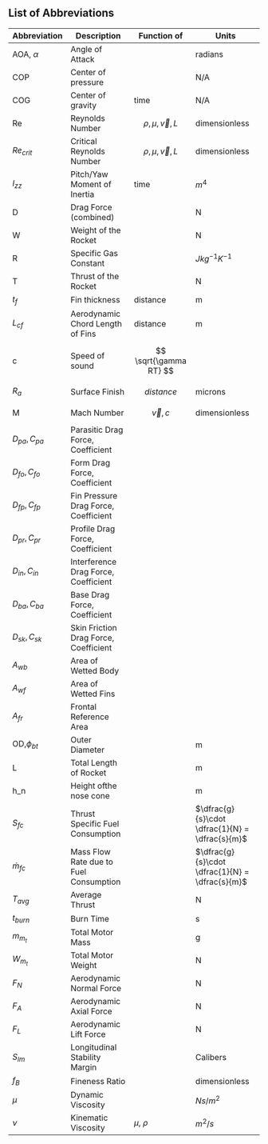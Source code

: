 ## List of Abbreviations

| Abbreviation     | Description                            | Function of              | Units                                           |
| ---              | ---                                    | ---                      | ---                                             |
| AOA, $\alpha$    | Angle of Attack                        |                          | radians                                         |
| COP              | Center of pressure                     |                          | N/A                                             |
| COG              | Center of gravity                      | time                     | N/A                                             |
| Re               | Reynolds Number                        | $$ \rho,\mu,\vec{v},L $$ | dimensionless                                   |
| $Re_{crit}$      | Critical Reynolds Number               | $$ \rho,\mu,\vec{v},L $$ | dimensionless                                   |
| $I_{zz}$         | Pitch/Yaw Moment of Inertia            | time                     | $m^4$                                           |
| D                | Drag Force (combined)                  |                          | N                                               |
| W                | Weight of the Rocket                   |                          | N                                               |
| R                | Specific Gas Constant                  |                          | $J kg^{-1} K^{-1}$                              |
| T                | Thrust of the Rocket                   |                          | N                                               |
| $t_f$            | Fin thickness                          | distance                 | m                                               |
| $L_{cf}$         | Aerodynamic Chord Length of Fins       | distance                 | m                                               |
| c                | Speed of sound                         | $$ \sqrt{\gamma RT} $$   |                                                 |
| $R_a$            | Surface Finish                         | $$ distance $$           | microns                                         |
| M                | Mach Number                            | $$ \vec{v}, c $$         | dimensionless                                   |
| $D_{pa}, C_{pa}$ | Parasitic Drag Force, Coefficient      |                          |                                                 |
| $D_{fo}, C_{fo}$ | Form Drag Force, Coefficient           |                          |                                                 |
| $D_{fp}, C_{fp}$ | Fin Pressure Drag Force, Coefficient   |                          |                                                 |
| $D_{pr}, C_{pr}$ | Profile Drag Force, Coefficient        |                          |                                                 |
| $D_{in}, C_{in}$ | Interference Drag Force, Coefficient   |                          |                                                 |
| $D_{ba}, C_{ba}$ | Base Drag Force, Coefficient           |                          |                                                 |
| $D_{sk}, C_{sk}$ | Skin Friction Drag Force, Coefficient  |                          |                                                 |
| $A_{wb}$         | Area of Wetted Body                    |                          |                                                 |
| $A_{wf}$         | Area of Wetted Fins                    |                          |                                                 |
| $A_{fr}$         | Frontal Reference Area                 |                          |                                                 |
| OD,$\phi_{bt}$   | Outer Diameter                         |                          | m                                               |
| L                | Total Length of Rocket                 |                          | m                                               |
| h_n              | Height ofthe nose cone                 |                          | m                                               |
| $S_{fc}$         | Thrust Specific Fuel Consumption       |                          | $\dfrac{g}{s}\cdot \dfrac{1}{N} = \dfrac{s}{m}$ |
| $\dot{m}_{fc}$   | Mass Flow Rate due to Fuel Consumption |                          | $\dfrac{g}{s}\cdot \dfrac{1}{N} = \dfrac{s}{m}$ |
| $T_{avg}$        | Average Thrust                         |                          | N                                               |
| $t_{burn}$       | Burn Time                              |                          | s                                               |
| $m_{m_t}$        | Total Motor Mass                       |                          | g                                               |
| $W_{m_t}$        | Total Motor Weight                     |                          | N                                               |
| $F_N$            | Aerodynamic Normal Force               |                          | N                                               |
| $F_A$            | Aerodynamic Axial Force                |                          | N                                               |
| $F_L$            | Aerodynamic Lift Force                 |                          | N                                               |
| $S_{lm}$         | Longitudinal Stability Margin          |                          | Calibers                                        |
| $f_B$            | Fineness Ratio                         |                          | dimensionless                                   |
| $\mu$            | Dynamic Viscosity                      |                          | $N s / m^2$                                     |
| $\nu$            | Kinematic Viscosity                    | $\mu$, $\rho$            | $m^2/s$                                         |
